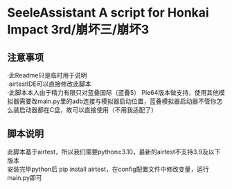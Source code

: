 # SeeleAssistant A script for Honkai Impact 3rd/崩坏三/崩坏3
## 注意事项
·此Readme只是临时用于说明  
·airtestIDE可以直接修改此脚本  
·此脚本本人由于精力有限只对蓝叠国际（蓝叠5） Pie64版本做支持，使用其他模拟器需要改main.py里的adb连接与模拟器启动位置，蓝叠模拟器启动器不管你怎么装启动器都在C盘，故可以直接使用（不用我适配了）  
## 脚本说明
此脚本基于airtest，所以我们需要python≥3.10，最新的airtest不支持3.9及以下版本  
安装完毕python后 pip install airtest，在config配置文件中修改变量，运行main.py即可  

